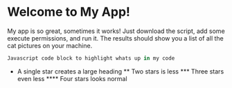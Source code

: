 # Welcome to My App!
My app is so great, sometimes it works! Just download the script, add some execute permissions, and run it. The results should show you a list of all the cat pictures on your machine.
```javascript
Javascript code block to highlight whats up in my code 
```
* A single star creates a large heading ** Two stars is less *** Three stars even less **** Four stars looks normal

